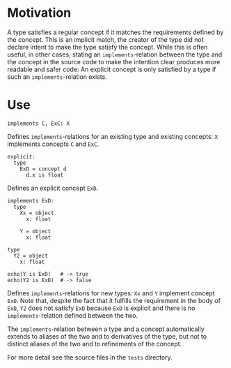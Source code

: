 Motivation
==========

A type satisfies a regular concept if it matches the requirements defined
by the concept. This is an implicit match, the creator of the type did
not declare intent to make the type satisfy the concept. While this is often
useful, in other cases, stating an ``implements``-relation between the
type and the concept in the source code to make the intention clear produces
more readable and safer code: An explicit concept is only satisfied by a
type if such an ``implements``-relation exists.

Use
===

    implements C, ExC: X
Defines ``implements``-relations for an existing type and existing concepts:
``X`` implements concepts ``C`` and ``ExC``.

    explicit:
      type
        ExD = concept d
          d.x is float
Defines an explicit concept ``ExD``.

    implements ExD:
      type
        Xx = object
          x: float
  
        Y = object
          x: float

    type
      Y2 = object
        x: float

    echo(Y is ExD)   # -> true
    echo(Y2 is ExD)  # -> false
Defines ``implements``-relations for new types: ``Xx`` and ``Y``
implement concept ``ExD``. Note that, despite the fact that it fulfills
the requirement in the body of ``ExD``, ``Y2`` does not satisfy ``ExD``
because ``ExD`` is explicit and there is no ``implements``-relation
defined between the two. 

The ``implements``-relation between a type and a concept automatically
extends to aliases of the two and to derivatives of the type, but not to
distinct aliases of the two and to refinements of the concept.

For more detail see the source files in the ``tests`` directory.
